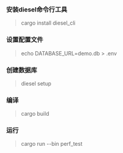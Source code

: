 ### 安装diesel命令行工具

> cargo install diesel_cli

### 设置配置文件

> echo DATABASE_URL=demo.db > .env

### 创建数据库

> diesel setup

### 编译

> cargo build

### 运行

> cargo run --bin perf_test